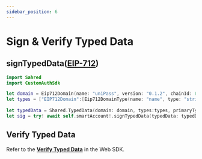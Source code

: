 ```yaml
---
sidebar_position: 6
---
```


# Sign & Verify Typed Data

## signTypedData([EIP-712](https://eips.ethereum.org/EIPS/eip-712))

```swift
import Sahred
import CustomAuthSdk

let domain = Eip712Domain(name: "uniPass", version: "0.1.2", chainId: 8001, verifyingContract: "0xCcCCccccCCCCcCCCCCCcCcCccCcCCCcCcccccccC", salt: nil)
let types = ["EIP712Domain":[Eip712DomainType(name: "name", type: "string"),Eip712DomainType(name: "version", type:"string"),Eip712DomainType(name: "chainId", type: "uint256"),Eip712DomainType(name: "verifyingContract", type: "address")],"Mail":[Eip712DomainType(name: "from", type:"address"),Eip712DomainType(name: "to", type: "address"),Eip712DomainType(name: "contents", type: "string")]]
                        
let typedData = Shared.TypedData(domain: domain, types:types, primaryType: "Mail", message: ["from":Shared.Value.stringValue(inner: "0xCD2a3d9F938E13CD947Ec05AbC7FE734Df8DD826"),"to":Shared.Value.stringValue(inner: "0xbBbBBBBbbBBBbbbBbbBbbbbBBbBbbbbBbBbbBBbB"),"contents":Shared.Value.stringValue(inner: "Hello, Bob!")])
let sig = try! await self.smartAccount!.signTypedData(typedData: typedData)
```

## Verify Typed Data

Refer to the [**Verify Typed Data**](../web-sdk/05-sign-typed-data.md) in the Web SDK.